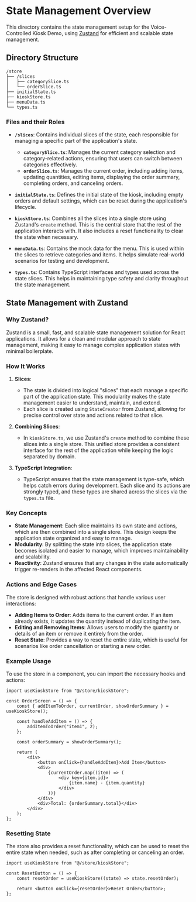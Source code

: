 # **State Management Overview**

This directory contains the state management setup for the Voice-Controlled Kiosk Demo, using [Zustand](https://github.com/pmndrs/zustand) for efficient and scalable state management.

## **Directory Structure**

```
/store
├── /slices
│   ├── categorySlice.ts
│   └── orderSlice.ts
├── initialState.ts
├── kioskStore.ts
├── menuData.ts
└── types.ts
```

### **Files and their Roles**

-   **`/slices`**: Contains individual slices of the state, each responsible for managing a specific part of the application's state.

    -   **`categorySlice.ts`**: Manages the current category selection and category-related actions, ensuring that users can switch between categories effectively.
    -   **`orderSlice.ts`**: Manages the current order, including adding items, updating quantities, editing items, displaying the order summary, completing orders, and canceling orders.

-   **`initialState.ts`**: Defines the initial state of the kiosk, including empty orders and default settings, which can be reset during the application's lifecycle.

-   **`kioskStore.ts`**: Combines all the slices into a single store using Zustand's `create` method. This is the central store that the rest of the application interacts with. It also includes a reset functionality to clear the state when necessary.

-   **`menuData.ts`**: Contains the mock data for the menu. This is used within the slices to retrieve categories and items. It helps simulate real-world scenarios for testing and development.

-   **`types.ts`**: Contains TypeScript interfaces and types used across the state slices. This helps in maintaining type safety and clarity throughout the state management.

## **State Management with Zustand**

### **Why Zustand?**

Zustand is a small, fast, and scalable state management solution for React applications. It allows for a clean and modular approach to state management, making it easy to manage complex application states with minimal boilerplate.

### **How It Works**

1. **Slices**:

    - The state is divided into logical "slices" that each manage a specific part of the application state. This modularity makes the state management easier to understand, maintain, and extend.
    - Each slice is created using `StateCreator` from Zustand, allowing for precise control over state and actions related to that slice.

2. **Combining Slices**:

    - In `kioskStore.ts`, we use Zustand's `create` method to combine these slices into a single store. This unified store provides a consistent interface for the rest of the application while keeping the logic separated by domain.

3. **TypeScript Integration**:
    - TypeScript ensures that the state management is type-safe, which helps catch errors during development. Each slice and its actions are strongly typed, and these types are shared across the slices via the `types.ts` file.

### **Key Concepts**

-   **State Management**: Each slice maintains its own state and actions, which are then combined into a single store. This design keeps the application state organized and easy to manage.
-   **Modularity**: By splitting the state into slices, the application state becomes isolated and easier to manage, which improves maintainability and scalability.
-   **Reactivity**: Zustand ensures that any changes in the state automatically trigger re-renders in the affected React components.

### **Actions and Edge Cases**

The store is designed with robust actions that handle various user interactions:

-   **Adding Items to Order**: Adds items to the current order. If an item already exists, it updates the quantity instead of duplicating the item.
-   **Editing and Removing Items**: Allows users to modify the quantity or details of an item or remove it entirely from the order.
-   **Reset State**: Provides a way to reset the entire state, which is useful for scenarios like order cancellation or starting a new order.

### **Example Usage**

To use the store in a component, you can import the necessary hooks and actions:

```tsx
import useKioskStore from "@/store/kioskStore";

const OrderScreen = () => {
	const { addItemToOrder, currentOrder, showOrderSummary } = useKioskStore();

	const handleAddItem = () => {
		addItemToOrder("item1", 2);
	};

	const orderSummary = showOrderSummary();

	return (
		<div>
			<button onClick={handleAddItem}>Add Item</button>
			<div>
				{currentOrder.map((item) => (
					<div key={item.id}>
						{item.name} - {item.quantity}
					</div>
				))}
			</div>
			<div>Total: {orderSummary.total}</div>
		</div>
	);
};
```

### **Resetting State**

The store also provides a reset functionality, which can be used to reset the entire state when needed, such as after completing or canceling an order.

```tsx
import useKioskStore from "@/store/kioskStore";

const ResetButton = () => {
	const resetOrder = useKioskStore((state) => state.resetOrder);

	return <button onClick={resetOrder}>Reset Order</button>;
};
```
